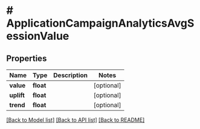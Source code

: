# # ApplicationCampaignAnalyticsAvgSessionValue

## Properties

Name | Type | Description | Notes
------------ | ------------- | ------------- | -------------
**value** | **float** |  | [optional] 
**uplift** | **float** |  | [optional] 
**trend** | **float** |  | [optional] 

[[Back to Model list]](../../README.md#documentation-for-models) [[Back to API list]](../../README.md#documentation-for-api-endpoints) [[Back to README]](../../README.md)



